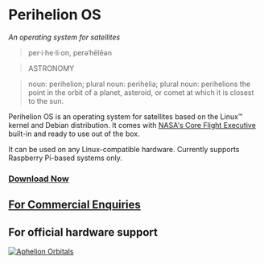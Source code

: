 # Perihelion OS
*An operating system for satellites*
>per·i·he·li·on,
>perəˈhēlēən

>ASTRONOMY

>noun: perihelion; plural noun: perihelia; plural noun: perihelions
>the point in the orbit of a planet, asteroid, or comet at which it is closest to the sun.


Perihelion OS is an operating system for satellites based on the Linux™ kernel and Debian distribution. It comes with [NASA's Core Flight Executive](https://cfs.gsfc.nasa.gov/) built-in and ready to use out of the box.

It can be used on any Linux-compatible hardware.
Currently supports Raspberry Pi-based systems only.
###  [Download Now](https://github.com/Immortalin/Perihelion_OS/releases/tag/v0.0.1)
## [For Commercial Enquiries](mailto:sihao.huang@aphelionorbitals.com)

## For official hardware support
[![Aphelion Orbitals](http://static1.squarespace.com/static/56eefa11c2ea5104511e19eb/t/58f25550725e25edc2e97c5e/1506043260945/?format=1500w)](http://aphelionorbitals.com/)
